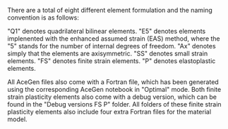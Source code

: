 There are a total of eight different element formulation and the naming convention is as follows:

"Q1" denotes quadrilateral bilinear elements.
"E5" denotes elements implenented with the enhanced assumed strain (EAS) method, where the "5" stands for the number of internal degrees of freedom.
"Ax" denotes simply that the elements are axisymmetric.
"SS" denotes small strain elements.
"FS" denotes finite strain elements.
"P" denotes elastoplastic elements.

All AceGen files also come with a Fortran file, which has been generated using the corresponding AceGen notebook in "Optimal" mode. 
Both finite strain plasticity elements also come with a debug version, which can be found in the "Debug versions FS P" folder. All folders of these finite strain plasticity elements also include four extra Fortran files for the material model.
